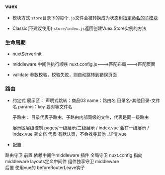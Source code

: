 ### vuex
- 模块方式 `store`目录下的每个`.js`文件会被转换成为状态树[指定命名的子模块]( `index`是根模块)

- Classic(不建议使用) `store/index.js`返回创建Vuex.Store实例的方法

### 生命周期
- nuxtServerInit

- middleware
    中间件执行顺序
    nuxt.config.js--->匹配布局--->匹配页面

- validate
    参数校验，校验失败，则自动跳转到错误页面

### 路由
- 约定式
    展示区：<nuxt/>
    声明式跳转：<nuxt-link :to="{name:'goods-id',params:{id:3},query:{a:111,b:222}}">商品03</nuxt-link>
        name：路由名 目录名-其他目录-文件名
        params：key 要对等文件名

    子路由：
        目录代表子路由，子路由内部同级的文件，代表是同一级路由

    展示区层级控制
    pages/一级展示/二级展示
                  / index.vue 会在一级展示
                  / index.vue 空文档 代表 有默认页，不会找寻其他 _详情.vue
- 配置

路由守卫
    前置
      依赖中间件middleware 插件
      全局守卫 nuxt.config 指向 middleware
               layouts定义中间件
       组件独享守卫
             middleware   
    后置
      使用vue的 beforeRouterLeave钩子